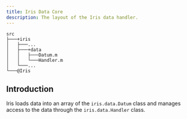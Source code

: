 ```yaml
---
title: Iris Data Core
description: The layout of the Iris data handler.
---
```


```dos
src
├───+iris
│   ├───...
│   ├───+data
│   │   ├───Datum.m
│   │   └───Handler.m
│   └───...
└───@Iris
```

## Introduction
Iris loads data into an array of the `iris.data.Datum` class and manages access
to the data through the `iris.data.Handler` class.
